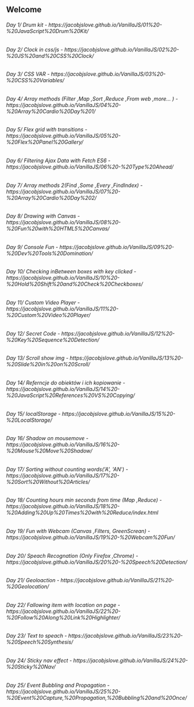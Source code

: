 ## Welcome

<h6> Day 1/ Drum kit - https://jacobjslove.github.io/VanillaJS/01%20-%20JavaScript%20Drum%20Kit/ </h6>
<h6> Day 2/ Clock in css/js - https://jacobjslove.github.io/VanillaJS/02%20-%20JS%20and%20CSS%20Clock/ </h6>
<h6> Day 3/ CSS VAR - https://jacobjslove.github.io/VanillaJS/03%20-%20CSS%20Variables/ </h6>
<h6> Day 4/ Array methods (Filter ,Map ,Sort ,Reduce ,From web ,more... ) - https://jacobjslove.github.io/VanillaJS/04%20-%20Array%20Cardio%20Day%201/ </h6>
<h6> Day 5/ Flex grid with transitions - https://jacobjslove.github.io/VanillaJS/05%20-%20Flex%20Panel%20Gallery/ </h6>
<h6> Day 6/ Filtering Ajax Data with Fetch ES6 - https://jacobjslove.github.io/VanillaJS/06%20-%20Type%20Ahead/ </h6>
<h6> Day 7/ Array methods 2(Find ,Some ,Every ,FindIndex) - https://jacobjslove.github.io/VanillaJS/07%20-%20Array%20Cardio%20Day%202/ </h6>
<h6> Day 8/ Drawing with Canvas - https://jacobjslove.github.io/VanillaJS/08%20-%20Fun%20with%20HTML5%20Canvas/</h6>
<h6> Day 9/ Console Fun - https://jacobjslove.github.io/VanillaJS/09%20-%20Dev%20Tools%20Domination/</h6>
<h6> Day 10/ Checking inBetween boxes with key clicked - https://jacobjslove.github.io/VanillaJS/10%20-%20Hold%20Shift%20and%20Check%20Checkboxes/</h6>
<h6> Day 11/ Custom Video Player - https://jacobjslove.github.io/VanillaJS/11%20-%20Custom%20Video%20Player/</h6>
<h6> Day 12/ Secret Code - https://jacobjslove.github.io/VanillaJS/12%20-%20Key%20Sequence%20Detection/</h6>
<h6> Day 13/ Scroll show img - https://jacobjslove.github.io/VanillaJS/13%20-%20Slide%20in%20on%20Scroll/</h6>
<h6> Day 14/ Referncje do obiektów i ich kopiowanie - https://jacobjslove.github.io/VanillaJS/14%20-%20JavaScript%20References%20VS%20Copying/</h6>
<h6> Day 15/ localStorage - https://jacobjslove.github.io/VanillaJS/15%20-%20LocalStorage/</h6>
<h6> Day 16/ Shadow on mousemove - https://jacobjslove.github.io/VanillaJS/16%20-%20Mouse%20Move%20Shadow/</h6>
<h6> Day 17/ Sorting without counting words('A', 'AN') - https://jacobjslove.github.io/VanillaJS/17%20-%20Sort%20Without%20Articles/</h6>
<h6> Day 18/ Counting hours min seconds from time (Map ,Reduce) - https://jacobjslove.github.io/VanillaJS/18%20-%20Adding%20Up%20Times%20with%20Reduce/index.html</h6>
<h6> Day 19/ Fun with Webcam (Canvas ,Filters, GreenScrean) - https://jacobjslove.github.io/VanillaJS/19%20-%20Webcam%20Fun/</h6>
<h6> Day 20/ Speach Recognation (Only Firefox ,Chrome) - https://jacobjslove.github.io/VanillaJS/20%20-%20Speech%20Detection/</h6>
<h6> Day 21/ Geoloaction - https://jacobjslove.github.io/VanillaJS/21%20-%20Geolocation/</h6>
<h6> Day 22/ Fallowing item with location on page - https://jacobjslove.github.io/VanillaJS/22%20-%20Follow%20Along%20Link%20Highlighter/</h6>
<h6> Day 23/ Text to speach - https://jacobjslove.github.io/VanillaJS/23%20-%20Speech%20Synthesis/</h6>
<h6> Day 24/ Sticky nav effect - https://jacobjslove.github.io/VanillaJS/24%20-%20Sticky%20Nav/</h6>
<h6> Day 25/ Event Bubbling and Propagation - https://jacobjslove.github.io/VanillaJS/25%20-%20Event%20Capture,%20Propagation,%20Bubbling%20and%20Once/</h6>
